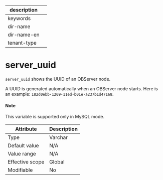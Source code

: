 | description ||
|---|---|
| keywords ||
| dir-name ||
| dir-name-en ||
| tenant-type ||

# server_uuid

`server_uuid` shows the UUID of an OBServer node.

A UUID is generated automatically when an OBServer node starts. Here is an example: `182d0ebb-1209-11ed-b01e-a237b1d47168`.

<main id="notice" type='explain'>
  <h4>Note</h4>
  <p>This variable is supported only in MySQL mode. </p>
</main>

| **Attribute** | **Description** |
|---------|------------------|
| Type | Varchar |
| Default value | N/A |
| Value range | N/A |
| Effective scope | Global |
| Modifiable | No |
